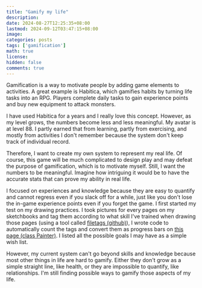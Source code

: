 ```yaml
---
title: "Gamify my life"
description: 
date: 2024-08-27T12:25:35+08:00
lastmod: 2024-09-12T03:47:15+08:00
image: 
categories: posts
tags: ['gamification']
math: true
license: 
hidden: false
comments: true
---
```


Gamification is a way to motivate people by adding game elements to activities. A great example is Habitica, which gamifies habits by turning life tasks into an RPG. Players complete daily tasks to gain experience points and buy new equipment to attack monsters. 

I have used Habitica for a years and I really love this concept. However, as my level grows, the numbers become less and less meaningful. My avatar is at level 88.  I partly earned that from learning, partly from exercising, and mostly from activities I don't remember because the system don't keep track of individual record.

Therefore, I want to create my own system to represent my real life. Of course, this game will be much complicated to design play and may defeat the purpose of gamification, which is to motivate myself. Still, I want the numbers to be meaningful. Imagine how intriguing it would be to have the accurate stats that can prove my ability in real life.

I focused on experiences and knowledge because they are easy to quantify and cannot regress even if you slack off for a while, just like you don't lose the in-game experience points even if you forget the game. I first started my test on my drawing practices. I took pictures for every pages on my sketchbooks and tag them according to what skill I've trained when drawing those pages (using a tool called [filetags (github)](https://github.com/novoid/filetags)), I wrote code to automatically count the tags and convert them as progress bars on [this page (class Painter)](https://evthron.github.io/en/skill/painter/). I listed all the possible goals I may have as a simple wish list.

However, my current system can't go beyond skills and knowledge because most other things in life are hard to gamify. Either they don't grow as a simple straight line, like health, or they are impossible to quantify, like relationships. I'm still finding possible ways to gamify those aspects of my life.

